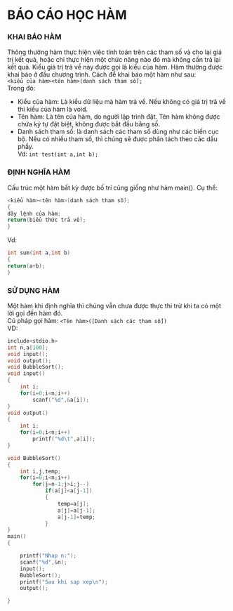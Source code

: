 # BÁO CÁO HỌC HÀM
### KHAI BÁO HÀM  
Thông thường hàm thực hiện việc tính toán trên các tham số và cho lại giá trị kết quả, hoặc chỉ thực hiện một chức năng nào đó mà không cần trả lại kết quả. Kiểu giá trị trả về này được gọi là kiểu của hàm.
Hàm thường được khai báo ở đầu chương trình. Cách để khai báo một hàm như sau:  
```<kiểu của hàm><tên hàm>(danh sách tham số);```  
Trong đó:  
- Kiểu của hàm: Là kiểu dữ liệu mà hàm trả về. Nếu không có giá trị trả về thì kiểu của hàm là void.   
- Tên hàm: Là tên của hàm, do người lập trình đặt. Tên hàm không được chứa ký tự đặt biệt, không được bắt đầu bằng số.  
- Danh sách tham số: là danh sách các tham số dùng như các biến cục bộ. Nếu có nhiều tham số, thì chúng sẽ được phân tách theo các dấu phẩy.  
Vd: `int test(int a,int b);`  

### ĐỊNH NGHĨA HÀM
 
Cấu trúc một hàm bất kỳ được bố trí cũng giống như hàm main(). Cụ thể:  
``` c
<kiểu hàm><tên hàm>(danh sách tham số);
{  
dãy lệnh của hàm;
return(biểu thức trả về);
}
```  
Vd:  
```C
int sum(int a,int b)
{
return(a+b);
}
```  
### SỬ DỤNG HÀM  
Một hàm khi định nghĩa thì chúng vẫn chưa được thực thi trừ khi ta có một lời gọi đến hàm đó.  
Cú pháp gọi hàm: `<Tên hàm>([Danh sách các tham số])`  
VD:  
```c
include<stdio.h>
int n,a[100];
void input();
void output();
void BubbleSort();
void input()
{
    int i;
    for(i=0;i<n;i++)
        scanf("%d",&a[i]);
}
void output()
{
    int i;
    for(i=0;i<n;i++)
        printf("%d\t",a[i]);
}

void BubbleSort()
{
    int i,j,temp;
    for(i=0;i<n;i++)
        for(j=n-1;j>i;j--)
            if(a[j]<a[j-1])
            {
                temp=a[j];
                a[j]=a[j-1];
                a[j-1]=temp;
            }
}
main()
{

    printf("Nhap n:");
    scanf("%d",&n);
    input();
    BubbleSort();
    printf("Sau khi sap xep\n");
    output();

}
```
